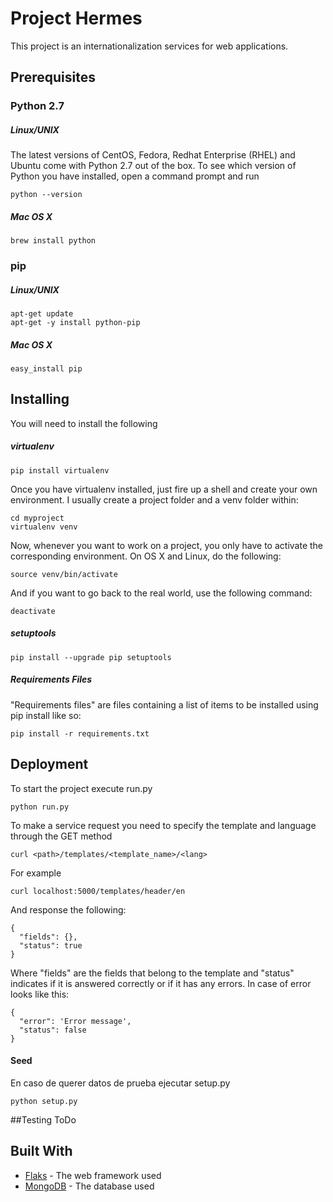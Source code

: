 # Project Hermes
This project is an internationalization services for web applications.
## Prerequisites
### Python 2.7
##### Linux/UNIX
The latest versions of CentOS, Fedora, Redhat Enterprise (RHEL) and Ubuntu come with Python 2.7 out of the box.
To see which version of Python you have installed, open a command prompt and run
```
python --version
```
##### Mac OS X
```
brew install python
```
### pip
##### Linux/UNIX
```
apt-get update
apt-get -y install python-pip
```
##### Mac OS X
```
easy_install pip
```
## Installing
You will need to install the following
##### virtualenv
```
pip install virtualenv
```
Once you have virtualenv installed, just fire up a shell and create your own environment. I usually create a project folder and a venv folder within:
```
cd myproject
virtualenv venv
```
Now, whenever you want to work on a project, you only have to activate the corresponding environment. On OS X and Linux, do the following:
```
source venv/bin/activate
```
And if you want to go back to the real world, use the following command:
```
deactivate
```
##### setuptools
```
pip install --upgrade pip setuptools
```
##### Requirements Files
"Requirements files" are files containing a list of items to be installed using pip install like so:
```
pip install -r requirements.txt
```
## Deployment
To start the project execute run.py
```
python run.py
```
To make a service request you need to specify the template and language through the GET method
```
curl <path>/templates/<template_name>/<lang>
```
For example
```
curl localhost:5000/templates/header/en
```
And response the following:
```
{
  "fields": {},
  "status": true
}
```
Where "fields" are the fields that belong to the template and "status" indicates if it is answered correctly or if it has any errors.
In case of error looks like this:
```
{
  "error": 'Error message',
  "status": false
}
```
#### Seed
En caso de querer datos de prueba ejecutar setup.py
```
python setup.py
```
##Testing
ToDo
## Built With
* [Flaks](http://flask.pocoo.org/docs/0.12/) - The web framework used
* [MongoDB](https://docs.mongodb.com/) - The database used
